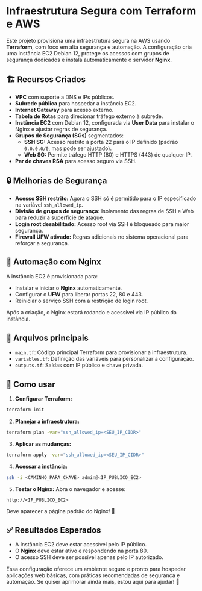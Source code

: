 # Infraestrutura Segura com Terraform e AWS

Este projeto provisiona uma infraestrutura segura na AWS usando **Terraform**, com foco em alta segurança e automação. A configuração cria uma instância EC2 Debian 12, protege os acessos com grupos de segurança dedicados e instala automaticamente o servidor **Nginx**.

## 🏗️ **Recursos Criados**

- **VPC** com suporte a DNS e IPs públicos.
- **Subrede pública** para hospedar a instância EC2.
- **Internet Gateway** para acesso externo.
- **Tabela de Rotas** para direcionar tráfego externo à subrede.
- **Instância EC2** com Debian 12, configurada via **User Data** para instalar o Nginx e ajustar regras de segurança.
- **Grupos de Segurança (SGs)** segmentados:
  - **SSH SG:** Acesso restrito à porta 22 para o IP definido (padrão `0.0.0.0/0`, mas pode ser ajustado).
  - **Web SG:** Permite tráfego HTTP (80) e HTTPS (443) de qualquer IP.
- **Par de chaves RSA** para acesso seguro via SSH.

## 🔒 **Melhorias de Segurança**

- **Acesso SSH restrito:** Agora o SSH só é permitido para o IP especificado na variável `ssh_allowed_ip`.
- **Divisão de grupos de segurança:** Isolamento das regras de SSH e Web para reduzir a superfície de ataque.
- **Login root desabilitado:** Acesso root via SSH é bloqueado para maior segurança.
- **Firewall UFW ativado:** Regras adicionais no sistema operacional para reforçar a segurança.

## 🚀 **Automação com Nginx**

A instância EC2 é provisionada para:
- Instalar e iniciar o **Nginx** automaticamente.
- Configurar o **UFW** para liberar portas 22, 80 e 443.
- Reiniciar o serviço SSH com a restrição de login root.

Após a criação, o Nginx estará rodando e acessível via IP público da instância.

## 📂 **Arquivos principais**
- `main.tf`: Código principal Terraform para provisionar a infraestrutura.
- `variables.tf`: Definição das variáveis para personalizar a configuração.
- `outputs.tf`: Saídas com IP público e chave privada.

## 📘 **Como usar**

1. **Configurar Terraform:**
```bash
terraform init
```

2. **Planejar a infraestrutura:**
```bash
terraform plan -var="ssh_allowed_ip=<SEU_IP_CIDR>"
```

3. **Aplicar as mudanças:**
```bash
terraform apply -var="ssh_allowed_ip=<SEU_IP_CIDR>"
```

4. **Acessar a instância:**
```bash
ssh -i <CAMINHO_PARA_CHAVE> admin@<IP_PUBLICO_EC2>
```

5. **Testar o Nginx:**
Abra o navegador e acesse:
```
http://<IP_PUBLICO_EC2>
```
Deve aparecer a página padrão do Nginx! 🎉

## ✅ **Resultados Esperados**
- A instância EC2 deve estar acessível pelo IP público.
- O **Nginx** deve estar ativo e respondendo na porta 80.
- O acesso SSH deve ser possível apenas pelo IP autorizado.

Essa configuração oferece um ambiente seguro e pronto para hospedar aplicações web básicas, com práticas recomendadas de segurança e automação. Se quiser aprimorar ainda mais, estou aqui para ajudar! 🚀

